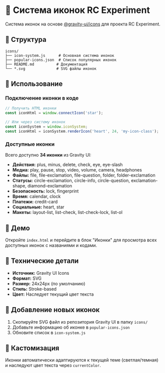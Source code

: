 # 🎨 Система иконок RC Experiment

Система иконок на основе [@gravity-ui/icons](https://github.com/gravity-ui/icons.git) для проекта RC Experiment.

## 📁 Структура

```
icons/
├── icon-system.js      # Основная система иконок
├── popular-icons.json  # Список популярных иконок
├── README.md          # Документация
└── *.svg              # SVG файлы иконок
```

## 🚀 Использование

### Подключение иконки в коде

```javascript
// Получить HTML иконки
const iconHtml = window.connectIcon('star');

// Или через систему иконок
const iconSystem = window.iconSystem;
const iconHtml = iconSystem.renderIcon('heart', 24, 'my-icon-class');
```

### Доступные иконки

Всего доступно **34 иконки** из Gravity UI:

- **Действия:** plus, minus, delete, check, eye, eye-slash
- **Медиа:** play, pause, stop, video, volume, camera, headphones
- **Файлы:** file, file-exclamation, file-question, folder, folder-exclamation
- **Статусы:** circle-exclamation, circle-info, circle-question, exclamation-shape, diamond-exclamation
- **Безопасность:** lock, fingerprint
- **Время:** calendar, clock
- **Платежи:** credit-card
- **Социальные:** heart, star
- **Макеты:** layout-list, list-check, list-check-lock, list-ol

## 🎯 Демо

Откройте `index.html` и перейдите в блок "Иконки" для просмотра всех доступных иконок с названиями и кодами.

## 🔧 Технические детали

- **Источник:** Gravity UI Icons
- **Формат:** SVG
- **Размер:** 24x24px (по умолчанию)
- **Стиль:** Stroke-based
- **Цвет:** Наследует текущий цвет текста

## 📝 Добавление новых иконок

1. Скопируйте SVG файл из репозитория Gravity UI в папку `icons/`
2. Добавьте информацию об иконке в `popular-icons.json`
3. Обновите список в `icon-system.js`

## 🎨 Кастомизация

Иконки автоматически адаптируются к текущей теме (светлая/темная) и наследуют цвет текста через `currentColor`. 